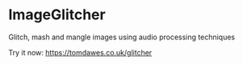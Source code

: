 # ImageGlitcher
Glitch, mash and mangle images using audio processing techniques

Try it now:
https://tomdawes.co.uk/glitcher